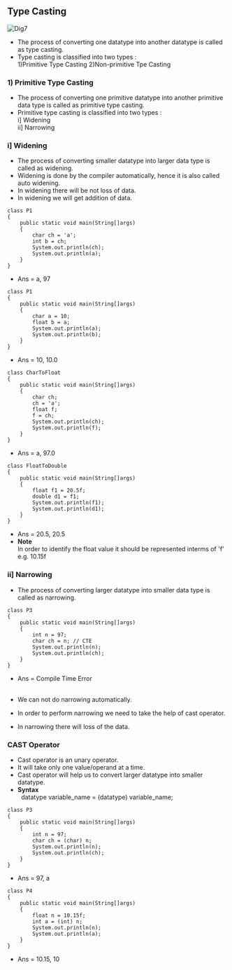 ## Type Casting 
![Dig7](https://raw.githubusercontent.com/sangam14/JavaLabs/master/img/Dig7.png)
* The process of converting one datatype into another datatype is called as type casting.
* Type casting is classified into two types :<br>
  1)Primitive Type Casting 
  2)Non-primitive Tpe Casting 

### 1) Primitive Type Casting 
* The process of converting one primitive datatype into another primitive data type is called as primitive type casting.
* Primitive type casting is classified into two types : <br>
   i] Widening <br>
   ii] Narrowing 

### i] Widening 
* The process of converting smaller datatype into larger data type is called as widening.
* Widening is done by the compiler automatically, hence it is also called auto widening.
* In widening there will be not loss of data.
* In widening we will get addition of data.

```
class P1
{
    public static void main(String[]args)
    {
        char ch = 'a';
        int b = ch;
        System.out.println(ch);
        System.out.println(a);
    }
}
```
* Ans = a, 97

```
class P1
{
    public static void main(String[]args)
    {
        char a = 10;
        float b = a;
        System.out.println(a);
        System.out.println(b);
    }
}
```
* Ans = 10, 10.0

```
class CharToFloat
{
    public static void main(String[]args)
    {
        char ch;
        ch = 'a';
        float f;
        f = ch;
        System.out.println(ch);
        System.out.println(f);
    }
}
```
* Ans = a, 97.0

```
class FloatToDouble
{
    public static void main(String[]args)
    {
        float f1 = 20.5f;
        double d1 = f1;
        System.out.println(f1);
        System.out.println(d1);
    }
}
```
* Ans = 20.5, 20.5
* __Note__ <br>
   In order to identify the float value it should be represented interms of 'f'<br>
   e.g. 10.15f



### ii] Narrowing
* The process of converting larger datatype into  smaller data type is called as narrowing.
  


```
class P3
{
    public static void main(String[]args)
    {
        int n = 97;
        char ch = n; // CTE
        System.out.println(n); 
        System.out.println(ch);
    }
}
```
* Ans = Compile Time Error
<br><br>

* We can not do narrowing automatically.
* In order to perform narrowing we need to take the help of cast operator.
* In narrowing there will loss of the data.
### CAST Operator
* Cast operator is an unary operator.
* It will take only one value/operand at a time.
* Cast operator will help us to convert larger datatype into smaller datatype.
* __Syntax__ <br>
  &nbsp; datatype variable_name = (datatype) variable_name;

```
class P3
{
    public static void main(String[]args)
    {
        int n = 97;
        char ch = (char) n; 
        System.out.println(n); 
        System.out.println(ch);
    }
}
```
* Ans = 97, a

```
class P4
{
    public static void main(String[]args)
    {
        float n = 10.15f;
        int a = (int) n; 
        System.out.println(n); 
        System.out.println(a);
    }
}
```
* Ans = 10.15, 10




